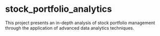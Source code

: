 # stock_portfolio_analytics
This project presents an in-depth analysis of stock portfolio management through the application of advanced data analytics techniques.
